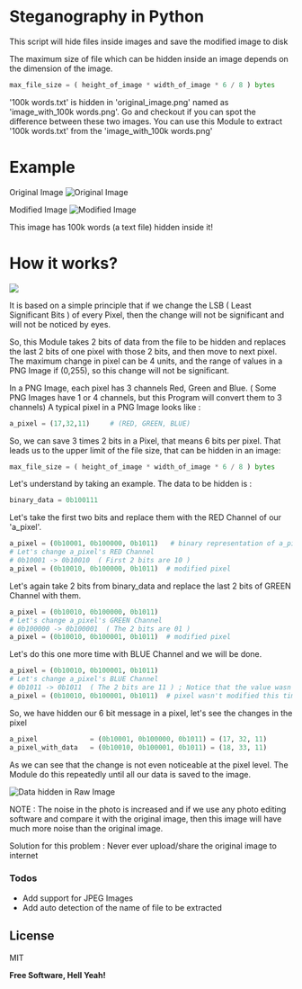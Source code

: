 # Steganography in Python

This script will hide files inside images and save the modified image to disk

The maximum size of file which can be hidden inside an image depends on the dimension of the image.
```python
max_file_size = ( height_of_image * width_of_image * 6 / 8 ) bytes
```

'100k words.txt' is hidden in 'original_image.png' named as 'image_with_100k words.png'.
Go and checkout if you can spot the difference between these two images.
You can use this Module to extract '100k words.txt' from the 'image_with_100k words.png'

# Example

Original Image
![Original Image](https://i.ibb.co/gPgs2YZ/original-image.png)

Modified Image
![Modified Image](https://i.imgur.com/T2iifFr.png)

This image has 100k words (a text file) hidden inside it!

# How it works?

![](https://www.secplicity.org/wp-content/uploads/2019/11/iStock-692786074-960x641.jpg)

It is based on a simple principle that if we change the LSB ( Least Significant Bits ) of every Pixel, then the change will not be significant and will not be noticed by eyes.

So, this Module takes 2 bits of data from the file to be hidden and replaces the last 2 bits of one pixel with those 2 bits, and then move to next pixel.
The maximum change in pixel can be 4 units, and the range of values in a PNG Image if (0,255), so this change will not be significant.

In a PNG Image, each pixel has 3 channels Red, Green and Blue. ( Some PNG Images have 1 or 4 channels, but this Program will convert them to 3 channels)
A typical pixel in a PNG Image looks like :
```python
a_pixel = (17,32,11)     # (RED, GREEN, BLUE)
```

So, we can save 3 times 2 bits in a Pixel, that means 6 bits per pixel. That leads us to the upper limit of the file size, that can be hidden in an image:
```python
max_file_size = ( height_of_image * width_of_image * 6 / 8 ) bytes
```

Let's understand by taking an example. The data to be hidden is :
```python
binary_data = 0b100111
```
Let's take the first two bits and replace them with the RED Channel of our 'a_pixel'.
```python
a_pixel = (0b10001, 0b100000, 0b1011)   # binary representation of a_pixel values
# Let's change a_pixel's RED Channel
# 0b10001 -> 0b10010  ( First 2 bits are 10 )
a_pixel = (0b10010, 0b100000, 0b1011)  # modified pixel
```
Let's again take 2 bits from binary_data and replace the last 2 bits of GREEN Channel with them.
```python
a_pixel = (0b10010, 0b100000, 0b1011)
# Let's change a_pixel's GREEN Channel
# 0b100000 -> 0b100001  ( The 2 bits are 01 )
a_pixel = (0b10010, 0b100001, 0b1011)  # modified pixel
```
Let's do this one more time with BLUE Channel and we will be done.
```python
a_pixel = (0b10010, 0b100001, 0b1011)
# Let's change a_pixel's BLUE Channel
# 0b1011 -> 0b1011  ( The 2 bits are 11 ) ; Notice that the value wasn't changed this time
a_pixel = (0b10010, 0b100001, 0b1011)  # pixel wasn't modified this time
```

So, we have hidden our 6 bit message in a pixel, let's see the changes in the pixel
```python
a_pixel             = (0b10001, 0b100000, 0b1011) = (17, 32, 11)
a_pixel_with_data   = (0b10010, 0b100001, 0b1011) = (18, 33, 11)
```
As we can see that the change is not even noticeable at the pixel level. The Module do this repeatedly until all our data is saved to the image.

![Data hidden in Raw Image](https://www.pandasecurity.com/mediacenter/src/uploads/2017/12/esteganografia.jpg)

NOTE : The noise in the photo is increased and if we use any photo editing software and compare it with the original image, then this image will have much more noise than the original image.

Solution for this problem : Never ever upload/share the original image to internet 

### Todos

 - Add support for JPEG Images
 - Add auto detection of the name of file to be extracted

License
----

MIT


**Free Software, Hell Yeah!**

